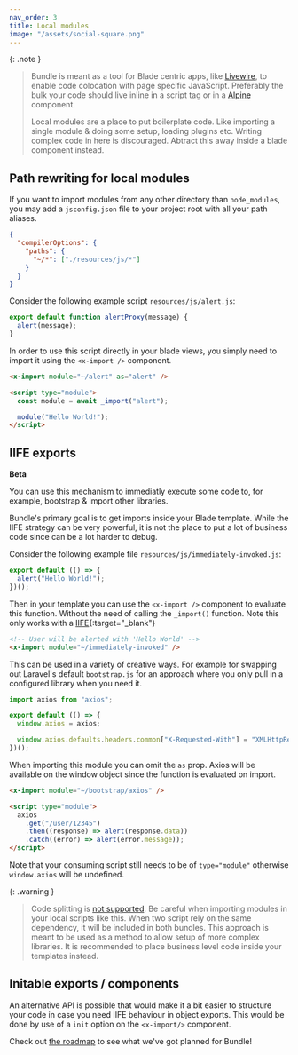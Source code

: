 ```yaml
---
nav_order: 3
title: Local modules
image: "/assets/social-square.png"
---
```


{: .note }
> Bundle is meant as a tool for Blade centric apps, like [Livewire](https://livewire.laravel.com), to enable code colocation with page specific JavaScript. Preferably the bulk your code should live inline in a script tag or in a [Alpine](https://alpinejs.dev) component.
>
> Local modules are a place to put boilerplate code. Like importing a single module & doing some setup, loading plugins etc. Writing complex code in here is discouraged. Abtract this away inside a blade component instead.

## Path rewriting for local modules

If you want to import modules from any other directory than `node_modules`, you may add a `jsconfig.json` file to your project root with all your path aliases.

```json
{
  "compilerOptions": {
    "paths": {
      "~/*": ["./resources/js/*"]
    }
  }
}
```

Consider the following example script `resources/js/alert.js`:

```javascript
export default function alertProxy(message) {
  alert(message);
}
```

In order to use this script directly in your blade views, you simply need to import it using the `<x-import />` component.

```html
<x-import module="~/alert" as="alert" />

<script type="module">
  const module = await _import("alert");

  module("Hello World!");
</script>
```

## IIFE exports

**Beta**

You can use this mechanism to immediatly execute some code to, for example, bootstrap & import other libraries.

Bundle's primary goal is to get imports inside your Blade template. While the IIFE strategy can be very powerful, it is not the place to put a lot of business code since can be a lot harder to debug.

Consider the following example file `resources/js/immediately-invoked.js`:

```javascript
export default (() => {
  alert("Hello World!");
})();
```

Then in your template you can use the `<x-import />` component to evaluate this function. Without the need of calling the `_import()` function. Note this only works with a [IIFE](https://developer.mozilla.org/en-US/docs/Glossary/IIFE){:target="\_blank"}

```html
<!-- User will be alerted with 'Hello World' -->
<x-import module="~/immediately-invoked" />
```

This can be used in a variety of creative ways. For example for swapping out Laravel's default `bootstrap.js` for an approach where you only pull in a configured library when you need it.

```javascript
import axios from "axios";

export default (() => {
  window.axios = axios;

  window.axios.defaults.headers.common["X-Requested-With"] = "XMLHttpRequest";
})();
```

When importing this module you can omit the `as` prop. Axios will be available on the window object since the function is evaluated on import.

```html
<x-import module="~/bootstrap/axios" />

<script type="module">
  axios
    .get("/user/12345")
    .then((response) => alert(response.data))
    .catch((error) => alert(error.message));
</script>
```

Note that your consuming script still needs to be of `type="module"` otherwise `window.axios` will be undefined.

{: .warning }

> Code splitting is [not supported](https://laravel-bundle.dev/caveats.html#code-splitting). Be careful when importing modules in your local scripts like this. When two script rely on the same dependency, it will be included in both bundles. This approach is meant to be used as a method to allow setup of more complex libraries. It is recommended to place business level code inside your templates instead.

## Initable exports / components

An alternative API is possible that would make it a bit easier to structure your code in case you need IIFE behaviour in object exports. This would be done by use of a `init` option on the `<x-import/>` component.

Check out [the roadmap](https://laravel-bundle.dev/roadmap.html) to see what we've got planned for Bundle!
